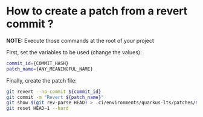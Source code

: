 # How to create a patch from a revert commit ?

**NOTE:** Execute those commands at the root of your project

First, set the variables to be used (change the values):

``` bash
commit_id={COMMIT_HASH}
patch_name={ANY_MEANINGFUL_NAME}
```

Finally, create the patch file:

``` bash
git revert --no-commit ${commit_id}
git commit -m "Revert ${patch_name}"
git show $(git rev-parse HEAD) > .ci/environments/quarkus-lts/patches/${patch_name}
git reset HEAD~1 --hard
```
